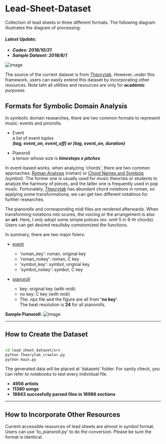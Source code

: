 # Lead-Sheet-Dataset

Collection of lead sheets in three different formats. The following diagram illustrates the diagram of processing:
#### *Latest Update:*
* ***Codes: 2018/10/21***
* ***Sample Dataset: 2018/8/1***


![image](https://github.com/wayne391/Lead-Sheet-Analysis/blob/master/docs/diagram.PNG)

The source of the current dataset is from [Theorytab]. However, under this framework, users can easily extend this dataset by incorporating other resources. Note taht all utilities and resources are only for **academic** purposes.


## Formats for Symbolic Domain Analysis
In symbolic domain researches, there are two common formats to represent music: events and pinorolls.
* Event <br>
    a list of event tuples <br>
    ***(tag, event_on, event_off) or (tag, event_on, duration)***


* Pianoroll <br>
    a tensor whose size is ***timesteps x pitches***

In event-based works, when analyzing 'chords', there are two common approaches: [Roman Analysis] (roman) or [Chord Names and Symbols] (symbol). The former one is usually used for music theorists  or students to analyze the harmony of pieces, and the latter one is frequently used in pop music. Fortunately, [Theorytab] has abundant chord notations in roman, so applying some transformationa, we can get two different notatinos for further researches.

The pianorolls and corresponding midi files are rendered afterwards. When transforming notations into scores, the voicing or the arrangement is also an **art**. Here, I only adopt some simple polices (ex: omit 5 in 9-th chords). Users can get desired resultsby comstomized the functions.

In summary, there are two major folers:
* [event] <br>
    * 'roman_key': roman, original key
    * 'roman_nokey': roman, C key
    * 'symbol_key': symbol, original key
    * 'symbol_nokey': symbol, C key

* [pianoroll] <br>
    * key: original key (with midi)
    * no key: C key (with midi)<br>
    * The .npz file and the figure are all from **'no key'**.<br>
      The beat resolution is **24** for all pianorolls.

**Sample Pianoroll:**
![image](https://github.com/wayne391/List-of-Symbolic-Musical-Datasets/blob/master/docs/hey_jude_chorus.PNG)

---------

## How to Create the Dataset

```bash

cd lead_sheet_dataset/src
python theorytab_crawler.py
python main.py
```
The generated data will be placed at 'datasets' folder.
For sanity check, you can refer to notebooks to test every individual file.

* **4956 artists**
* **11380 songs**
* **18843 succesfully parsed files in 18986 sections**
---------

## How to Incorporate Other Resources

Current accessible resources of lead sheets are almost in symbol format. Users can use 'to_pianoroll.py' to do the conversion. Please be sure the format is identical.



[Theorytab]:https://www.hooktheory.com/site
[Roman analysis]:https://en.wikipedia.org/wiki/Roman_numeral_analysis
[chord names and symbols]:https://en.wikipedia.org/wiki/Chord_names_and_symbols_(popular_music)
[event]:https://github.com/wayne391/Lead-Sheet-Analysis/tree/master/lead_sheet_dataset/datasets/event/
[pianoroll]:https://github.com/wayne391/Lead-Sheet-Analysis/tree/master/lead_sheet_dataset/datasets/pianoroll/
[notebooks]:https://github.com/wayne391/Lead-Sheet-Analysis/tree/master/lead_sheet_dataset/notebooks

